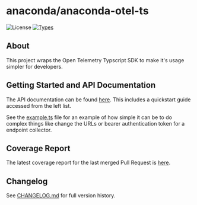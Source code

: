 # anaconda/anaconda-otel-ts
![License](https://img.shields.io/github/license/anaconda/anaconda-otel-ts)
[![Types](https://img.shields.io/badge/types-TypeScript-blue)](#)

## About
This project wraps the Open Telemetry Typscript SDK to make it's usage simpler for developers.

## Getting Started and API Documentation
The API documentation can be found [here](https://anaconda.github.io/anaconda-otel-ts/docs/index.html). This
includes a quickstart guide accessed from the left list.

See the [example.ts](./src/example.ts) file for an example of how simple it can be to do complex things like change
the URLs or bearer authentication token for a endpoint collector.

## Coverage Report
The latest coverage report for the last merged Pull Request is [here](https://anaconda.github.io/anaconda-otel-ts/coverage/index.html).

## Changelog
See [CHANGELOG.md](./CHANGELOG.md) for full version history.
